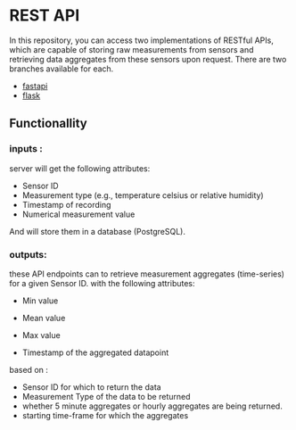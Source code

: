 # REST API

In this repository, you can access two implementations of RESTful APIs, which are capable of storing raw measurements from sensors and retrieving data aggregates from 
these sensors upon request. There are two branches available for each.


 - [fastapi](https://github.com/itsparsa/assignment/tree/fastapi)
 - [flask](https://github.com/itsparsa/assignment/tree/flask)
 
## Functionallity
###  inputs :
server will get the following attributes:

- Sensor ID
- Measurement type (e.g., temperature celsius or relative humidity)
- Timestamp of recording
- Numerical measurement value

And will store them in a database (PostgreSQL).

### outputs:
these API endpoints can to retrieve measurement aggregates
(time-series) for a given Sensor ID. with the following attributes:
-  Min value

-  Mean value
-  Max value
-  Timestamp of the aggregated datapoint 

based on :

- Sensor ID for which to return the data
- Measurement Type of the data to be returned
- whether 5 minute aggregates or hourly aggregates are being returned.
- starting time-frame for which the aggregates
